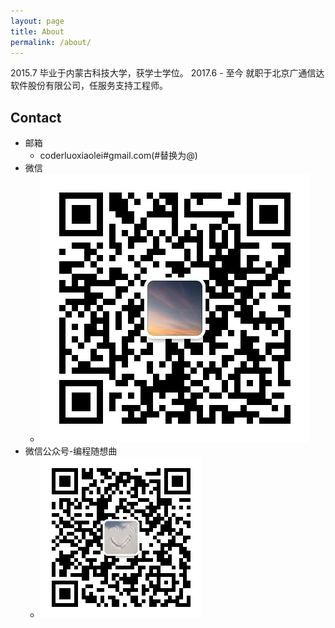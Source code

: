 ```yaml
---
layout: page
title: About
permalink: /about/
---
```


2015.7 毕业于内蒙古科技大学，获学士学位。
2017.6 - 至今 就职于北京广通信达软件股份有限公司，任服务支持工程师。


## Contact
- 邮箱
    - coderluoxiaolei#gmail.com(#替换为@)
- 微信
    - ![编程随想曲](../images/wx.jpg)
- 微信公众号-编程随想曲
    - ![编程随想曲](../images/gzh.jpg)
